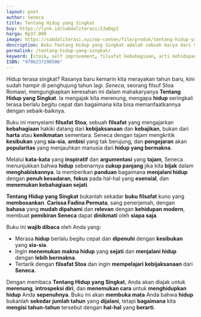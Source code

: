 ```yaml
---
layout: post
author: Seneca
title: Tentang Hidup yang Singkat
buy: https://lynk.id/sabdaliterasi/2JwQqy2
harga: Rp37.000
image: https://sabdaliterasi.xyz/wp-conten/file/produk/tentang-hidup-yang-singkat.jpg
description: Buku Tentang Hidup yang Singkat adalah sebuah karya dari Seneca dengan judul aslinya De Brevitate Vitae yang dipublikasi pertama kali pada 49 Masehi.
permalink: /tentang-hidup-yang-singkat/
keyword: [stoik, self improvement, filsafat kebahagiaan, arti kehidupan, kebahagiaan, memperbaiki pola pikir, ebook basabasi]
ISBN: "9786237290506"
---
```

<p>Hidup terasa singkat? Rasanya baru kemarin kita merayakan tahun baru, kini sudah hampir di penghujung tahun lagi. <em>Seneca</em>, seorang filsuf Stoa Romawi, mengungkapkan keresahan ini dalam mahakaryanya <strong>Tentang Hidup yang Singkat</strong>. Ia mengajak kita merenung, mengapa <strong>hidup</strong> seringkali terasa berlalu begitu cepat dan bagaimana kita bisa memanfaatkannya dengan sebaik-baiknya.</p><p>Buku ini menyelami <strong>filsafat Stoa</strong>, sebuah <strong>filsafat</strong> yang mengajarkan <strong>kebahagiaan</strong> hakiki datang dari <strong>kebijaksanaan</strong> dan <strong>kebajikan</strong>, bukan dari <strong>harta</strong> atau <strong>kenikmatan</strong> sementara. Seneca dengan tajam mengkritik <strong>kesibukan</strong> yang <strong>sia-sia</strong>, <strong>ambisi</strong> yang tak berujung, dan <strong>pengejaran</strong> akan <strong>popularitas</strong> yang menjauhkan manusia dari <strong>hidup yang bermakna</strong>.</p><p>Melalui <strong>kata-kata</strong> yang <strong>inspiratif</strong> dan <strong>argumentasi</strong> yang <strong>tajam</strong>, Seneca menunjukkan bahwa <strong>hidup</strong> sebenarnya <strong>cukup panjang</strong> jika kita <strong>bijak</strong> dalam <strong>menghabiskannya</strong>. Ia memberikan <strong>panduan</strong> bagaimana <strong>menjalani hidup</strong> dengan <strong>penuh kesadaran</strong>, <strong>fokus</strong> pada hal-hal yang <strong>esensial</strong>, dan <strong>menemukan kebahagiaan sejati</strong>.</p><p><strong>Tentang Hidup yang Singkat</strong> bukanlah sekadar <strong>buku filsafat</strong> kuno yang <strong>membosankan</strong>. <strong>Carissa Fadina Permata</strong>, sang penerjemah, dengan <strong>bahasa</strong> yang <strong>mudah dipahami</strong> dan <strong>relevan</strong> dengan <strong>kehidupan modern</strong>, membuat <strong>pemikiran Seneca</strong> dapat <strong>dinikmati</strong> oleh <strong>siapa saja</strong>.</p><p>Buku ini <strong>wajib dibaca</strong> oleh Anda yang:</p><ul><li>Merasa <strong>hidup</strong> berlalu begitu cepat dan <strong>dipenuhi</strong> dengan <strong>kesibukan</strong> yang <strong>sia-sia</strong>.</li><li>Ingin <strong>menemukan</strong> <strong>makna hidup</strong> yang <strong>sejati</strong> dan <strong>menjalani hidup</strong> dengan <strong>lebih bermakna</strong>.</li><li>Tertarik dengan <strong>filsafat Stoa</strong> dan ingin <strong>mempelajari</strong> <strong>kebijaksanaan</strong> dari <strong>Seneca</strong>.</li></ul><p>Dengan membaca <strong>Tentang Hidup yang Singkat</strong>, Anda akan diajak untuk <strong>merenung</strong>, <strong>introspeksi diri</strong>, dan <strong>menemukan cara</strong> untuk <strong>menghidupkan hidup</strong> Anda <strong>sepenuhnya</strong>. Buku ini akan <strong>membuka mata</strong> Anda bahwa <strong>hidup</strong> bukanlah <strong>sekedar</strong> <strong>jumlah tahun</strong> yang <strong>dijalani</strong>, tetapi <strong>bagaimana</strong> kita <strong>mengisi</strong> <strong>tahun-tahun</strong> tersebut dengan <strong>hal-hal</strong> yang <strong>berarti</strong>.</p>
